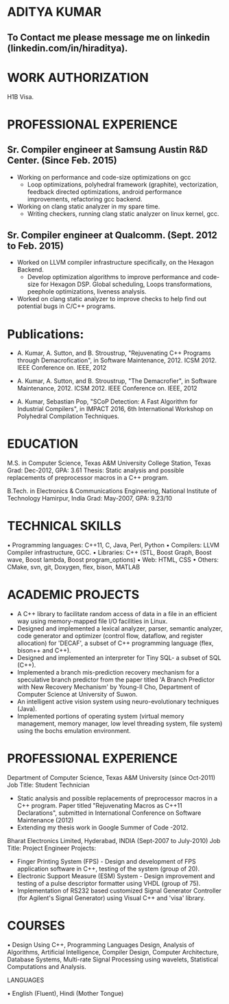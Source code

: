 # ADITYA KUMAR

## To Contact me please message me on linkedin (linkedin.com/in/hiraditya).

# WORK AUTHORIZATION
H1B Visa.

# PROFESSIONAL EXPERIENCE

## Sr. Compiler engineer at Samsung Austin R&D Center. (Since Feb. 2015)

* Working on performance and code-size optimizations on gcc
  - Loop optimizations, polyhedral framework (graphite), vectorization, feedback directed optimizations, android performance improvements, refactoring gcc backend.
* Working on clang static analyzer in my spare time.
  - Writing checkers, running clang static analyzer on linux kernel, gcc.


## Sr. Compiler engineer at Qualcomm. (Sept. 2012 to Feb. 2015)

* Worked on LLVM compiler infrastructure specifically, on the Hexagon Backend.
  - Develop optimization algorithms to improve performance and code-size for Hexagon DSP. Global scheduling, Loops transformations, peephole optimizations, liveness analysis.
* Worked on clang static analyzer to improve checks to help find out potential bugs in C/C++ programs.


# Publications:

* A. Kumar, A. Sutton, and B. Stroustrup, "Rejuvenating C++ Programs through Demacrofication", in Software Maintenance, 2012. ICSM 2012. IEEE Conference on. IEEE, 2012

* A. Kumar, A. Sutton, and B. Stroustrup, "The Demacrofier", in Software Maintenance, 2012. ICSM 2012. IEEE Conference on. IEEE, 2012

* A. Kumar, Sebastian Pop, "SCoP Detection: A Fast Algorithm for Industrial Compilers", in IMPACT 2016, 6th International Workshop on Polyhedral Compilation Techniques.

# EDUCATION

M.S. in Computer Science, Texas A&M University College Station, Texas
Grad: Dec-2012, GPA: 3.61
Thesis: Static analysis and possible replacements of preprocessor macros in a C++ program.

B.Tech. in Electronics & Communications Engineering, National Institute of Technology Hamirpur, India
Grad: May-2007, GPA: 9.23/10

# TECHNICAL SKILLS

• Programming languages: C++11, C, Java, Perl, Python
• Compilers: LLVM Compiler infrastructure, GCC.
• Libraries: C++ (STL, Boost Graph, Boost wave, Boost lambda, Boost program_options)
• Web: HTML, CSS
• Others: CMake, svn, git, Doxygen, flex, bison, MATLAB

# ACADEMIC PROJECTS

* A C++ library to facilitate random access of data in a file in an efficient way using memory-mapped file I/O facilities in Linux.
* Designed and implemented a lexical analyzer, parser, semantic analyzer, code generator and optimizer (control flow, dataflow, and register allocation) for 'DECAF', a subset of C++ programming language (flex, bison++ and C++).
* Designed and implemented an interpreter for Tiny SQL- a subset of SQL (C++).
* Implemented a branch mis-prediction recovery mechanism for a speculative branch predictor from the paper titled 'A Branch Predictor with New Recovery Mechanism' by Young-Il Cho, Department of Computer Science at University of Suwon.
* An intelligent active vision system using neuro-evolutionary techniques (Java).
* Implemented portions of operating system (virtual memory management, memory manager, low level threading system, file system) using the bochs emulation environment.

# PROFESSIONAL EXPERIENCE

Department of Computer Science, Texas A&M University (since Oct-2011)
Job Title: Student Technician
* Static analysis and possible replacements of preprocessor macros in a C++ program.
Paper titled "Rejuvenating Macros as C++11 Declarations", submitted in International Conference on Software Maintenance (2012)
* Extending my thesis work in Google Summer of Code -2012.

Bharat Electronics Limited, Hyderabad, INDIA (Sept-2007 to July-2010)
Job Title: Project Engineer
Projects:
* Finger Printing System (FPS) - Design and development of FPS application software in C++, testing of the system (group of 20).
* Electronic Support Measure (ESM) System - Design improvement and testing of a pulse descriptor formatter using VHDL (group of 75).
* Implementation of RS232 based customized Signal Generator Controller (for Agilent's Signal Generator) using Visual C++ and 'visa' library.

# COURSES

• Design Using C++, Programming Languages Design, Analysis of Algorithms, Artificial Intelligence, Compiler Design, Computer Architecture, Database Systems, Multi-rate Signal Processing using wavelets, Statistical Computations and Analysis.

LANGUAGES

• English (Fluent), Hindi (Mother Tongue)
